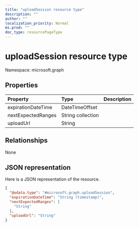 ```yaml
---
title: "uploadSession resource type"
description: ""
author: ""
localization_priority: Normal
ms.prod: ""
doc_type: resourcePageType
---
```


# uploadSession resource type


Namespace: microsoft.graph



## Properties
|Property|Type|Description|
|:---|:---|:---|
|expirationDateTime|DateTimeOffset||
|nextExpectedRanges|String collection||
|uploadUrl|String||

## Relationships
None

## JSON representation
Here is a JSON representation of the resource.
<!-- {
  "blockType": "resource",
  "@odata.type": "microsoft.graph.uploadSession"
}
-->
``` json
{
  "@odata.type": "#microsoft.graph.uploadSession",
  "expirationDateTime": "String (timestamp)",
  "nextExpectedRanges": [
    "String"
  ],
  "uploadUrl": "String"
}
```

